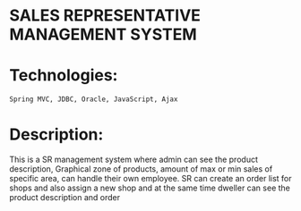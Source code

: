 # SALES REPRESENTATIVE MANAGEMENT SYSTEM

# Technologies:
    Spring MVC, JDBC, Oracle, JavaScript, Ajax

# Description:
This is a SR management system where admin can see the product description, Graphical zone of products, amount of max or min sales of specific area, can handle their own employee. SR can create an order list for shops and
also assign a new shop and at the same time dweller can see the product description and order

